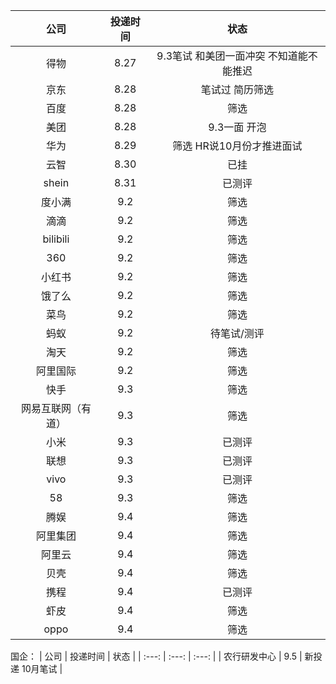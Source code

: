 | 公司 | 投递时间 | 状态 |
| :---: | :---: | :---: |
| 得物 | 8.27 | 9.3笔试 和美团一面冲突 不知道能不能推迟 |
| 京东 | 8.28 | 笔试过 简历筛选 |
| 百度 | 8.28 | 筛选 |
| 美团 | 8.28 | 9.3一面 开泡 |
| 华为 | 8.29 | 筛选 HR说10月份才推进面试 |
| 云智 | 8.30 | 已挂 |
| shein | 8.31 | 已测评 |
| 度小满 | 9.2 | 筛选 |
| 滴滴 | 9.2 | 筛选 |
| bilibili | 9.2 | 筛选 |
| 360 | 9.2 | 筛选 |
| 小红书 | 9.2 | 筛选 |
| 饿了么 | 9.2 | 筛选 |
| 菜鸟 | 9.2 | 筛选 |
| 蚂蚁 | 9.2 | 待笔试/测评 |
| 淘天 | 9.2 | 筛选 |
| 阿里国际 | 9.2 | 筛选 |
| 快手 | 9.3 | 筛选 |
| 网易互联网（有道） | 9.3 | 筛选 |
| 小米 | 9.3 | 已测评 |
| 联想 | 9.3 | 已测评 |
| vivo | 9.3 | 已测评 |
| 58 | 9.3 | 筛选 |
| 腾娱 | 9.4 | 筛选 |
| 阿里集团 | 9.4 | 筛选 |
| 阿里云 | 9.4 | 筛选 |
| 贝壳 | 9.4 | 筛选 |
| 携程 | 9.4 | 已测评 |
| 虾皮 | 9.4 | 筛选 |
| oppo | 9.4 | 筛选 |

国企：
| 公司 | 投递时间 | 状态 |
| :---: | :---: | :---: |
| 农行研发中心 | 9.5 | 新投递 10月笔试 |